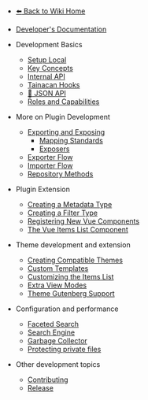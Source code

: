 * [:arrow_left: Back to Wiki Home](/#tainacan-wiki "Go to Tainacan Wiki home page")
* [Developer's Documentation](/dev/ "Developers Documentation for Tainacan Plugin - Tainacan Wiki")
 
* Development Basics
	* [Setup Local](/dev/setup-local.md "Local Setup for Tainacan Development - Tainacan Wiki") 
	* [Key Concepts](/dev/key-concepts.md "Key Concepts related to Tainacan Development - Tainacan Wiki")
	* [Internal API](/dev/internal-api.md "Tainacan Internal API - Tainacan Wiki")
	* [Tainacan Hooks](/dev/hooks.md "Tainacan PHP Hooks - Tainacan Wiki")
	* [:link: JSON API](https://tainacan.org/api-docs/ ':ignore')
	* [Roles and Capabilities](/dev/roles-capabilities.md "Roles and Capabilities Developers Documentation - Tainacan Wiki") 
* More on Plugin Development 
	* [Exporting and Exposing](/dev/exporting-and-exposing.md "Exporting and Exposing - Tainacan Wiki")
	    * [Mapping Standards](/dev/mapping-standards.md "Mapping Standards - Tainacan Wiki")
	    * [Exposers](/dev/exposers.md "Exposers - Tainacan Wiki")
	* [Exporter Flow](/dev/exporter-flow.md "Exporter Flow on Tainacan - Tainacan Wiki")
	* [Importer Flow](/dev/importer-flow.md "Importer Flow on Tainacan - Tainacan Wiki")
    * [Repository Methods](/dev/repository-methods.md "Tainacan Repository Methods - Tainacan Wiki")
* Plugin Extension	
	* [Creating a Metadata Type](/dev/creating-metadata-type.md "How to Create a new Metadata Type - Tainacan Wiki")
	* [Creating a Filter Type](/dev/creating-filters-type.md "How to Create a new Filters Type - Tainacan Wiki")
	* [Registering New Vue Components](/dev/registering-custom-vue-components.md "How to register new Vue Components to use in your plugins - Tainacan Wiki")
	* [The Vue Items List Component](/dev/the-vue-items-list-component.md "The Vue Items List Component rendered by Tainacan - Tainacan Wiki") 	
* Theme development and extension 
    * [Creating Compatible Themes](/dev/creating-compatible-themes.md "How to create themes fully compatible with Tainacan - Tainacan Wiki")
	* [Custom Templates](/dev/custom-templates.md "How to use custom templates for theme compatibility with Tainacan - Tainacan Wiki")
	* [Customizing the Items List](/dev/customizing-the-items-list.md "How to better customize Tainacan items list on a theme - Tainacan Wiki")
	* [Extra View Modes](/dev/extra-view-modes.md "How to create extra custom view modes for Tainacan items list - Tainacan Wiki")
	* [Theme Gutenberg Support](/dev/theme-gutenberg-support.md "How to offer better Gutenberg support on your theme - Tainacan Wiki") 
* Configuration and performance 
	* [Faceted Search](/dev/faceted-search.md "Tweaks for better Faceted Search performance - Tainacan Wiki") 
	* [Search Engine](/dev/search-engine.md "Configuration for better Search Engine performance - Tainacan Wiki") 
	* [Garbage Collector](/dev/garbage-collector.md "Usage of Tainacan Garbage Collector - Tainacan Wiki")
	* [Protecting private files](/dev/private-files.md "File privacy on Tainacan - Tainacan Wiki")
* Other development topics
    * [Contributing](/dev/CONTRIBUTING.md "How to contribute with Tainacan Development - Tainacan Wiki")
    * [Release](/dev/release.md "How to release a new version of Tainacan - Tainacan Wiki") 
